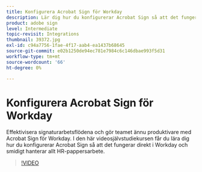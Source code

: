 ```yaml
---
title: Konfigurera Acrobat Sign för Workday
description: Lär dig hur du konfigurerar Acrobat Sign så att det fungerar direkt i Workday och smidigt hanterar allt ditt HR-pappersarbete
product: adobe sign
level: Intermediate
topic-revisit: Integrations
thumbnail: 39372.jpg
exl-id: c94a7756-1fae-4f17-aab4-ea1437b68645
source-git-commit: e02b1250de94ec781e7984c6c146dbae993f5d31
workflow-type: tm+mt
source-wordcount: '66'
ht-degree: 0%

---
```


# Konfigurera Acrobat Sign för Workday

Effektivisera signaturarbetsflödena och gör teamet ännu produktivare med Acrobat Sign för Workday. I den här videosjälvstudiekursen får du lära dig hur du konfigurerar Acrobat Sign så att det fungerar direkt i Workday och smidigt hanterar allt HR-pappersarbete.

>[!VIDEO](https://video.tv.adobe.com/v/39372?hidetitle=true)
